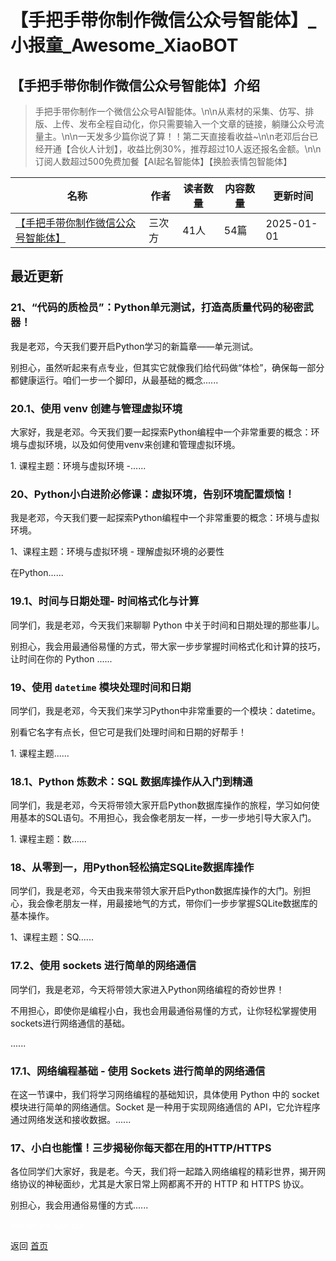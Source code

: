 # 【手把手带你制作微信公众号智能体】_小报童_Awesome_XiaoBOT

## 【手把手带你制作微信公众号智能体】介绍
> 手把手带你制作一个微信公众号AI智能体。\n\n从素材的采集、仿写、排版、上传、发布全程自动化，你只需要输入一个文章的链接，躺赚公众号流量主。\n\n一天发多少篇你说了算！！第二天直接看收益~\n\n老邓后台已经开通【合伙人计划】，收益比例30%，推荐超过10人返还报名金额。\n\n订阅人数超过500免费加餐【AI起名智能体】【换脸表情包智能体】  
  


|名称|作者|读者数量|内容数量|更新时间|
|---|---|---|---|---|
|[【手把手带你制作微信公众号智能体】](https://xiaobot.net/p/python_logic?refer=0b133df9-27dc-423b-8101-639049001c13)|三次方|41人|54篇|2025-01-01|

## 最近更新
### 21、“代码的质检员”：Python单元测试，打造高质量代码的秘密武器！

我是老邓，今天我们要开启Python学习的新篇章——单元测试。

别担心，虽然听起来有点专业，但其实它就像我们给代码做“体检”，确保每一部分都健康运行。咱们一步一个脚印，从最基础的概念......

### 20.1、使用 venv 创建与管理虚拟环境

大家好，我是老邓。今天我们要一起探索Python编程中一个非常重要的概念：环境与虚拟环境，以及如何使用venv来创建和管理虚拟环境。

1\. 课程主题：环境与虚拟环境 -......

### 20、Python小白进阶必修课：虚拟环境，告别环境配置烦恼！

我是老邓，今天我们要一起探索Python编程中一个非常重要的概念：环境与虚拟环境。

1、课程主题：环境与虚拟环境 - 理解虚拟环境的必要性

在Python......

### 19.1、时间与日期处理- 时间格式化与计算

同学们，我是老邓，今天我们来聊聊 Python 中关于时间和日期处理的那些事儿。

别担心，我会用最通俗易懂的方式，带大家一步步掌握时间格式化和计算的技巧，让时间在你的 Python ......

### 19、使用 `datetime` 模块处理时间和日期

同学们，我是老邓，今天我们来学习Python中非常重要的一个模块：datetime。

别看它名字有点长，但它可是我们处理时间和日期的好帮手！

1\. 课程主题......

### 18.1、Python 炼数术：SQL 数据库操作从入门到精通

同学们，我是老邓，今天将带领大家开启Python数据库操作的旅程，学习如何使用基本的SQL语句。不用担心，我会像老朋友一样，一步一步地引导大家入门。

1\. 课程主题：数......

### 18、从零到一，用Python轻松搞定SQLite数据库操作

同学们，我是老邓，今天由我来带领大家开启Python数据库操作的大门。别担心，我会像老朋友一样，用最接地气的方式，带你们一步步掌握SQLite数据库的基本操作。

1、课程主题：SQ......

### 17.2、使用 sockets 进行简单的网络通信

同学们，我是老邓，今天将带领大家进入Python网络编程的奇妙世界！

不用担心，即使你是编程小白，我也会用最通俗易懂的方式，让你轻松掌握使用sockets进行网络通信的基础。

......

### 17.1、网络编程基础 - 使用 Sockets 进行简单的网络通信

在这一节课中，我们将学习网络编程的基础知识，具体使用 Python 中的 socket 模块进行简单的网络通信。Socket 是一种用于实现网络通信的
API，它允许程序通过网络发送和接收数据。......

### 17、小白也能懂！三步揭秘你每天都在用的HTTP/HTTPS

各位同学们大家好，我是老。今天，我们将一起踏入网络编程的精彩世界，揭开网络协议的神秘面纱，尤其是大家日常上网都离不开的 HTTP 和 HTTPS 协议。

别担心，我会用通俗易懂的方式......


<a href="https://github.com/Reno9527/awesome-xiaobot" style="color: white; text-decoration: none;">awesome-xiaobot</a>

返回 [首页](../README.md)
